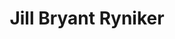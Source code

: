 ---
avatar: /images/people/jill-linuxgirl.jpg
avatar_small: /images/people/jill-linuxgirl_small.jpg
bio: Co-host on LinuxGameCast's LWDW, Co-organizer for LinuxChix LA, teacher, animator,
  gamer and Linux all the things :-D/
homepage: https://linuxgamecast.com
instagram: null
linkedin: null
title: Jill Bryant Ryniker
twitter: https://twitter.com/jill_linuxgirl
type: guest
username: jill-linuxgirl
youtube: null
---